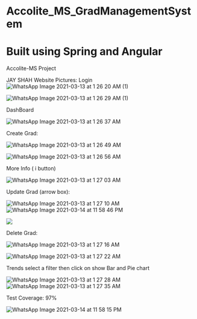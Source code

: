 # Accolite_MS_GradManagementSystem
# Built using Spring and Angular
Accolite-MS Project

JAY SHAH
Website Pictures:
Login
![WhatsApp Image 2021-03-13 at 1 26 20 AM (1)](https://user-images.githubusercontent.com/61539012/111079603-ac3c1b00-8520-11eb-86b9-157d833bc94a.jpeg)

![WhatsApp Image 2021-03-13 at 1 26 29 AM (1)](https://user-images.githubusercontent.com/61539012/111079617-b65e1980-8520-11eb-90ed-42532875b0b6.jpeg)


DashBoard

![WhatsApp Image 2021-03-13 at 1 26 37 AM](https://user-images.githubusercontent.com/61539012/111079632-c7a72600-8520-11eb-8c8f-8bcd310f5eab.jpeg)


Create Grad:

![WhatsApp Image 2021-03-13 at 1 26 49 AM](https://user-images.githubusercontent.com/61539012/111079639-cb3aad00-8520-11eb-8e1c-d67e8c811811.jpeg)


![WhatsApp Image 2021-03-13 at 1 26 56 AM](https://user-images.githubusercontent.com/61539012/111079644-d097f780-8520-11eb-9bc2-ad7adfd6d93e.jpeg)


More Info ( i button)

![WhatsApp Image 2021-03-13 at 1 27 03 AM](https://user-images.githubusercontent.com/61539012/111079651-d8f03280-8520-11eb-8ac2-d7f68b8fc92c.jpeg)


Update Grad (arrow box):

![WhatsApp Image 2021-03-13 at 1 27 10 AM](https://user-images.githubusercontent.com/61539012/111079657-e0174080-8520-11eb-9c53-4cd105017399.jpeg)
![WhatsApp Image 2021-03-14 at 11 58 46 PM](https://user-images.githubusercontent.com/61539012/111079725-3dab8d00-8521-11eb-88ac-b9709270e08a.jpeg)


![](RackMultipart20210314-4-14th2nf_html_7e753d3bcddefac7.png)

Delete Grad:

![WhatsApp Image 2021-03-13 at 1 27 16 AM](https://user-images.githubusercontent.com/61539012/111079671-edccc600-8520-11eb-8e77-eb58fe816c7e.jpeg)


![WhatsApp Image 2021-03-13 at 1 27 22 AM](https://user-images.githubusercontent.com/61539012/111079674-f58c6a80-8520-11eb-99fa-8e00e1485060.jpeg)


Trends select a filter then click on show Bar and Pie chart

![WhatsApp Image 2021-03-13 at 1 27 28 AM](https://user-images.githubusercontent.com/61539012/111079682-fd4c0f00-8520-11eb-93fe-dd1fd6c0ff67.jpeg)
![WhatsApp Image 2021-03-13 at 1 27 35 AM](https://user-images.githubusercontent.com/61539012/111079687-02a95980-8521-11eb-9280-b8f0434fdc6f.jpeg)

Test Coverage: 97%

![WhatsApp Image 2021-03-14 at 11 58 15 PM](https://user-images.githubusercontent.com/61539012/111079710-2b315380-8521-11eb-9104-484c306581cf.jpeg)

